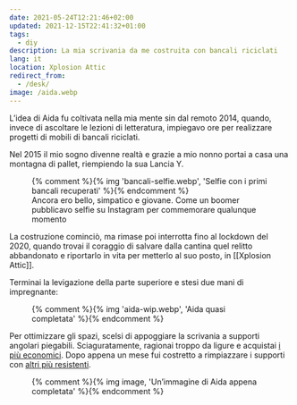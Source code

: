 ```yaml
---
date: 2021-05-24T12:21:46+02:00
updated: 2021-12-15T22:41:32+01:00
tags:
  - diy
description: La mia scrivania da me costruita con bancali riciclati
lang: it
location: Xplosion Attic
redirect_from:
  - /desk/
image: /aida.webp
---
```

L’idea di Aida fu coltivata nella mia mente sin dal remoto 2014, quando, invece di ascoltare le lezioni di letteratura, impiegavo ore per realizzare progetti di mobili di bancali riciclati.

Nel 2015 il mio sogno divenne realtà e grazie a mio nonno portai a casa una montagna di pallet, riempiendo la sua Lancia Y.

<figure>
	{% comment %}{% img 'bancali-selfie.webp', 'Selfie con i primi bancali recuperati' %}{% endcomment %}
	<figcaption>Ancora ero bello, simpatico e giovane. Come un boomer pubblicavo selfie su Instagram per commemorare qualunque momento</figcaption>
</figure>

La costruzione cominciò, ma rimase poi interrotta fino al lockdown del 2020, quando trovai il coraggio di salvare dalla cantina quel relitto abbandonato e riportarlo in vita per metterlo al suo posto, in [[Xplosion Attic]].

Terminai la levigazione della parte superiore e stesi due mani di impregnante:

<figure>
	{% comment %}{% img 'aida-wip.webp', 'Aida quasi completata' %}{% endcomment %}
</figure>

Per ottimizzare gli spazi, scelsi di appoggiare la scrivania a supporti angolari piegabili. Sciaguratamente, ragionai troppo da ligure e acquistai [i più economici](https://www.amazon.it/gp/product/B07GBVJBG9/ 'Ewead.1PAIR 45,7 cm cattura di uscita supporto panca tavolo pieghevole scaffale staffa di montaggio con viti su Amazon'). Dopo appena un mese fui costretto a rimpiazzare i supporti con [altri più resistenti](https://www.amazon.it/gp/product/B07RJMH6DH/ 'Supporti Ripiani Pieghevoli su Amazon').

<figure>
	{% comment %}{% img image, 'Un’immagine di Aida appena completata' %}{% endcomment %}
</figure>

